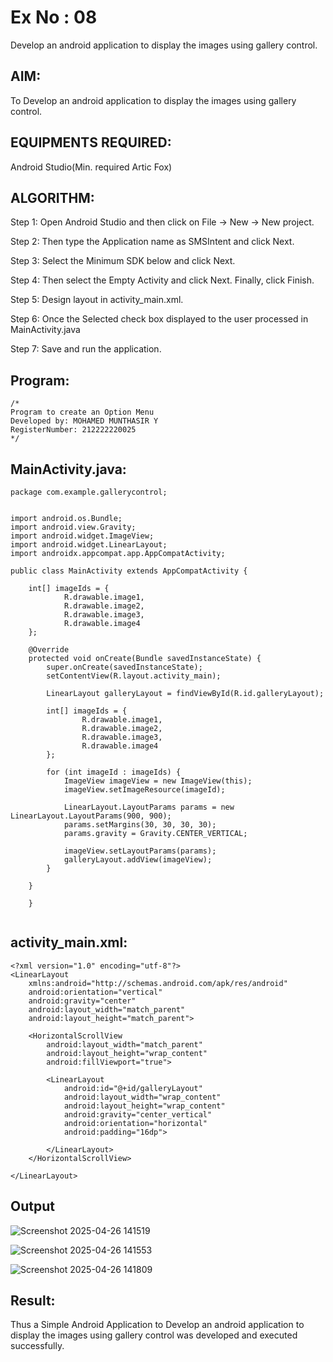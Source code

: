 # Ex No : 08
Develop an android application to display the images using gallery control.
## AIM:
To  Develop an android application to display the images using gallery control.

## EQUIPMENTS REQUIRED:

Android Studio(Min. required Artic Fox)


## ALGORITHM:
Step 1: Open Android Studio and then click on File -> New -> New project.

Step 2: Then type the Application name as SMSIntent and click Next.

Step 3: Select the Minimum SDK below and click Next.

Step 4: Then select the Empty Activity and click Next. Finally, click Finish.

Step 5: Design layout in activity_main.xml.

Step 6: Once the Selected check box displayed to the user processed in MainActivity.java

Step 7: Save and run the application.


## Program:
 ```
/*
Program to create an Option Menu
Developed by: MOHAMED MUNTHASIR Y
RegisterNumber: 212222220025
*/
```

## MainActivity.java:
```
package com.example.gallerycontrol;


import android.os.Bundle;
import android.view.Gravity;
import android.widget.ImageView;
import android.widget.LinearLayout;
import androidx.appcompat.app.AppCompatActivity;

public class MainActivity extends AppCompatActivity {

    int[] imageIds = {
            R.drawable.image1,
            R.drawable.image2,
            R.drawable.image3,
            R.drawable.image4
    };

    @Override
    protected void onCreate(Bundle savedInstanceState) {
        super.onCreate(savedInstanceState);
        setContentView(R.layout.activity_main);

        LinearLayout galleryLayout = findViewById(R.id.galleryLayout);

        int[] imageIds = {
                R.drawable.image1,
                R.drawable.image2,
                R.drawable.image3,
                R.drawable.image4
        };

        for (int imageId : imageIds) {
            ImageView imageView = new ImageView(this);
            imageView.setImageResource(imageId);

            LinearLayout.LayoutParams params = new LinearLayout.LayoutParams(900, 900);
            params.setMargins(30, 30, 30, 30);
            params.gravity = Gravity.CENTER_VERTICAL; 

            imageView.setLayoutParams(params);
            galleryLayout.addView(imageView);
        }

    }

    }


```

## activity_main.xml:
```
<?xml version="1.0" encoding="utf-8"?>
<LinearLayout
    xmlns:android="http://schemas.android.com/apk/res/android"
    android:orientation="vertical"
    android:gravity="center"
    android:layout_width="match_parent"
    android:layout_height="match_parent">

    <HorizontalScrollView
        android:layout_width="match_parent"
        android:layout_height="wrap_content"
        android:fillViewport="true">

        <LinearLayout
            android:id="@+id/galleryLayout"
            android:layout_width="wrap_content"
            android:layout_height="wrap_content"
            android:gravity="center_vertical"
            android:orientation="horizontal"
            android:padding="16dp">

        </LinearLayout>
    </HorizontalScrollView>

</LinearLayout>
```


## Output

![Screenshot 2025-04-26 141519](https://github.com/user-attachments/assets/f9843e2b-d6b4-42d8-b883-766fa8d40d64)

![Screenshot 2025-04-26 141553](https://github.com/user-attachments/assets/aa92153b-f447-491b-b219-09b2263ae67e)

![Screenshot 2025-04-26 141809](https://github.com/user-attachments/assets/1314ef33-60c9-4398-bd68-ff75742b64b0)

## Result:
Thus a Simple Android Application to  Develop an android application to display the images using gallery control was developed and executed successfully.
